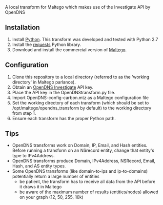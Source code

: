 A local transform for Maltego which makes use of the Investigate API by OpenDNS

Installation
------------
1. Install [Python](https://www.python.org/downloads/). This transform was developed and tested with Python 2.7
2. Install the [requests](http://docs.python-requests.org/en/latest/user/install/#install) Python library.
3. Download and install the commercial version of [Maltego](https://www.paterva.com/web6/products/download.php).

Configuration
-------------
1. Clone this repository to a local directory (referred to as the 'working directory' in Maltego parlance).
2. Obtain an [OpenDNS Investigate](http://www.opendns.com/enterprise-security/solutions/investigate/) API key.
3. Place the API key in the OpenDNStransform.py file.
4. Import OpenDNS-config-carbon.mtz as a Maltego configuration file
5. Set the working directory of each transform (which should be set to /opt/maltego/opendns_transform by default) to the working directory from step 1.
6. Ensure each transform has the proper Python path.

Tips
----
- OpenDNS transforms work on Domain, IP, Email, and Hash entities. Before running a transform on an NSrecord entity, change that entity's type to IPv4Address.
- OpenDNS transforms produce Domain, IPv4Address, NSRecord, Email, Hash,  and AS entity types.
- Some OpenDNS transforms (like domain-to-ips and ip-to-domains) potentially return a large number of entities
    - be patient, the transform has to receive all data from the API before it draws it in Maltego
    - be aware of the maximum number of results (entities/nodes) allowed on your graph (12, 50, 255, 10k)

